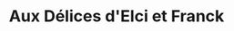 ---
title: "Aux Délices d'Elci et Franck"
url: /saint-etienne-du-rouvray/aux-delices-delci-et-franck/
shop: boulangerie
---